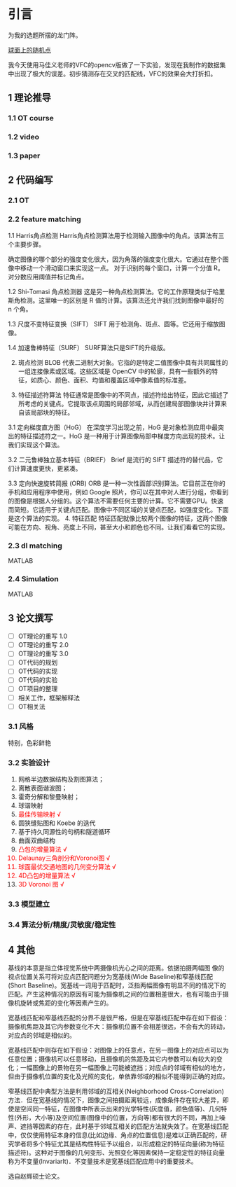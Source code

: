 # 引言

为我的选题所摆的龙门阵。

[球面上的随机点](https://datagenetics.com/blog/january32020/index.html)

我今天使用马佳义老师的VFC的opencv版做了一下实验，发现在我制作的数据集中出现了极大的误差。初步猜测存在交叉的匹配线，VFC的效果会大打折扣。

## 1 理论推导

### 1.1 OT course

### 1.2 video

### 1.3 paper

## 2 代码编写

### 2.1 OT

### 2.2 feature matching

1.1 Harris角点检测
Harris角点检测算法用于检测输入图像中的角点。该算法有三个主要步骤。

确定图像的哪个部分的强度变化很大，因为角落的强度变化很大。它通过在整个图像中移动一个滑动窗口来实现这一点。
对于识别的每个窗口，计算一个分值 R。
对分数应用阈值并标记角点。

1.2 Shi-Tomasi 角点检测器
这是另一种角点检测算法。它的工作原理类似于哈里斯角检测。这里唯一的区别是 R 值的计算。该算法还允许我们找到图像中最好的 n 个角。

1.3 尺度不变特征变换（SIFT）
SIFT 用于检测角、斑点、圆等。它还用于缩放图像。

1.4 加速鲁棒特征（SURF）
SURF算法只是SIFT的升级版。

2. 斑点检测
BLOB 代表二进制大对象。它指的是特定二值图像中具有共同属性的一组连接像素或区域。这些区域是 OpenCV 中的轮廓，具有一些额外的特征，如质心、颜色、面积、均值和覆盖区域中像素值的标准差。

3. 特征描述符算法
特征通常是图像中的不同点，描述符给出特征，因此它描述了所考虑的关键点。它提取该点周围的局部邻域，从而创建局部图像块并计算来自该局部块的特征。

3.1 定向梯度直方图（HoG）
在深度学习出现之前，HoG 是对象检测应用中最突出的特征描述符之一。HoG 是一种用于计算图像局部中梯度方向出现的技术。让我们实现这个算法。

3.2 二元鲁棒独立基本特征（BRIEF）
Brief 是流行的 SIFT 描述符的替代品，它们计算速度更快，更紧凑。

3.3 定向快速旋转简报 (ORB)
ORB 是一种一次性面部识别算法。它目前正在你的手机和应用程序中使用，例如 Google 照片，你可以在其中对人进行分组，你看到的图像是根据人分组的。这个算法不需要任何主要的计算。它不需要GPU。快速而简短。它适用于关键点匹配。图像中不同区域的关键点匹配，如强度变化。下面是这个算法的实现。
4. 特征匹配
特征匹配就像比较两个图像的特征，这两个图像可能在方向、视角、亮度上不同，甚至大小和颜色也不同。让我们看看它的实现。

### 2.3 dl matching

MATLAB

### 2.4 Simulation

MATLAB

## 3 论文撰写

- [ ] OT理论的重写 1.0
- [ ] OT理论的重写 2.0
- [ ] OT理论的重写 3.0
- [ ] OT代码的规划
- [ ] OT代码的实现
- [ ] OT代码的实验
- [ ] OT项目的整理
- [ ] 相关工作，框架解释法
- [ ] OT相关法

### 3.1 风格

特别，色彩鲜艳

### 3.2 实验设计

1. 网格半边数据结构及割图算法；
2. 离散表面谐波图；
3. 霍奇分解和黎曼映射；
4. 球谐映射
5. <font color=red> 最佳传输映射 √</font>
6. 圆狭缝贴图和 Koebe 的迭代
7. 基于持久同源性的句柄和隧道循环
8. 曲面双曲结构
9. <font color=red>凸包的增量算法 √
10. Delaunay三角剖分和Voronoi图 √
11. 球面最优交通地图的几何变分算法 √
12. 4D凸包的增量算法 √
13. 3D Voronoi 图 √</font>

### 3.3 模型建立

### 3.4 算法分析/精度/灵敏度/稳定性

## 4 其他

基线的本意是指立体视觉系统中两摄像机光心之间的距离。依据拍摄两幅图 像的视点位置关系可将对应点匹配问题分为宽基线(Wide Baseline)和窄基线匹配(Short Baseline)。宽基线一词用于匹配时，泛指两幅图像有明显不同的情况下的匹配。产生这种情况的原因有可能为摄像机之间的位置相差很大，也有可能由于摄像机旋转或焦距的变化等因素产生的。

宽基线匹配和窄基线匹配的分界不是很严格，但是在窄基线匹配中存在如下假设：摄像机焦距及其它内参数变化不大：摄像机位置不会相差很远，不会有大的转动，对应点的邻域是相似的。

宽基线匹配中则存在如下假设：对图像上的任意点，在另一图像上的对应点可以为任意位置；摄像机可以任意移动，且摄像机的焦距及其它内参数可以有较大的变化；一幅图像上的景物在另一幅图像上可能被遮挡；对应点的邻域有相似的地方，但由于摄像机位置的变化及光照的变化，单依靠邻域的相似不能得到正确的对应。

窄基线匹配中典型方法是利用邻域的互相关(Neighborhood Cross-Correlation)方法．但在宽基线的情况下，图像之间拍摄距离较远，成像条件存在较大差异，即使是空间同一特征，在图像中所表示出来的光学特性(灰度值，颜色值等)、几何特性(外形，大小等)及空间位置(图像中的位置，方向等)都有很大的不同，再加上噪声、遮挡等因素的存在，此时基于邻域互相关的匹配方法就失效了。在宽基线匹配中，仅仅使用特征本身的信息(比如边缘、角点的位置信息)是难以正确匹配的，研究学者将多个特征尤其是结构性特征予以组合，以形成稳定的特征向量(称为特征描述符)。这种对于图像的几何变形、光照变化等因素保持一定稳定性的特征向量称为不变量(Invariarlt)．不变量技术是宽基线匹配应用中的重要技术。

选自赵辉硕士论文。
